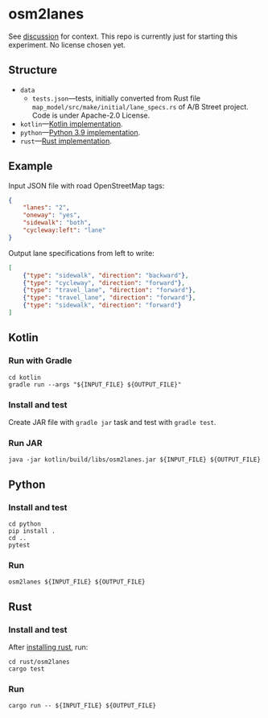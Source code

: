 osm2lanes
=========

See [discussion](https://github.com/a-b-street/abstreet/discussions/789) for
context.  This repo is currently just for starting this experiment.  No license
chosen yet.

Structure
---------

  * `data`
    * `tests.json`—tests, initially converted from Rust file
      `map_model/src/make/initial/lane_specs.rs` of A/B Street project.  Code is
      under Apache-2.0 License.
  * `kotlin`—[Kotlin implementation](#kotlin).
  * `python`—[Python 3.9 implementation](#python).
  * `rust`—[Rust implementation](#rust).

Example
-------

Input JSON file with road OpenStreetMap tags:

```json
{
    "lanes": "2",
    "oneway": "yes",
    "sidewalk": "both",
    "cycleway:left": "lane"
}
```

Output lane specifications from left to write:

```json
[
    {"type": "sidewalk", "direction": "backward"},
    {"type": "cycleway", "direction": "forward"},
    {"type": "travel_lane", "direction": "forward"},
    {"type": "travel_lane", "direction": "forward"},
    {"type": "sidewalk", "direction": "forward"}
]
```

Kotlin
------

### Run with Gradle ###

```shell
cd kotlin
gradle run --args "${INPUT_FILE} ${OUTPUT_FILE}"
```

### Install and test ###

Create JAR file with `gradle jar` task and test with `gradle test`.

### Run JAR ###

```shell
java -jar kotlin/build/libs/osm2lanes.jar ${INPUT_FILE} ${OUTPUT_FILE}
```

Python
------

### Install and test ###

```shell
cd python
pip install .
cd ..
pytest
```

### Run ###

```shell
osm2lanes ${INPUT_FILE} ${OUTPUT_FILE}
```

Rust
------

### Install and test ###

After [installing rust](https://www.rust-lang.org/tools/install), run:

```shell
cd rust/osm2lanes
cargo test
```

### Run ###

```shell
cargo run -- ${INPUT_FILE} ${OUTPUT_FILE}
```
